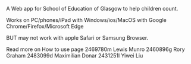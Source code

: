 <PROJECT NAME>

A Web app for School of Education of Glasgow to help children count.

<Prerequisites>

Works on PC/phones/iPad with Windows/ios/MacOS with Google Chrome/Firefox/Microsoft Edge

BUT may not work with apple Safari or Samsung Browser.

<Usage>
Read more on How to use page

<Contributors>
2469780m Lewis Munro
2460896g Rory Graham
2483099d Maximilian Donar
2431251l Yiwei Liu